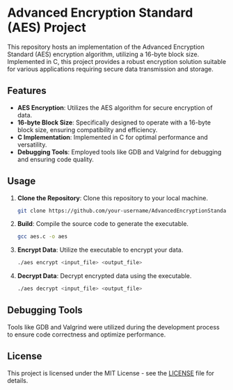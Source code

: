 # Advanced Encryption Standard (AES) Project

This repository hosts an implementation of the Advanced Encryption Standard (AES) encryption algorithm, utilizing a 16-byte block size. Implemented in C, this project provides a robust encryption solution suitable for various applications requiring secure data transmission and storage.

## Features

- **AES Encryption**: Utilizes the AES algorithm for secure encryption of data.
- **16-byte Block Size**: Specifically designed to operate with a 16-byte block size, ensuring compatibility and efficiency.
- **C Implementation**: Implemented in C for optimal performance and versatility.
- **Debugging Tools**: Employed tools like GDB and Valgrind for debugging and ensuring code quality.

## Usage

1. **Clone the Repository**: Clone this repository to your local machine.
   ```bash
   git clone https://github.com/your-username/AdvancedEncryptionStandardProject.git
   ```

2. **Build**: Compile the source code to generate the executable.
   ```bash
   gcc aes.c -o aes
   ```

3. **Encrypt Data**: Utilize the executable to encrypt your data.
   ```bash
   ./aes encrypt <input_file> <output_file>
   ```

4. **Decrypt Data**: Decrypt encrypted data using the executable.
   ```bash
   ./aes decrypt <input_file> <output_file>
   ```
   
## Debugging Tools

Tools like GDB and Valgrind were utilized during the development process to ensure code correctness and optimize performance.

## License

This project is licensed under the MIT License - see the [LICENSE](LICENSE) file for details.

